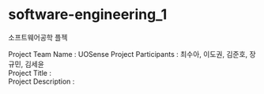 # software-engineering_1
소프트웨어공학 플젝

Project Team Name : UOSense
Project Participants : 최수아, 이도권, 김준호, 장규민, 김세윤  
Project Title :  
Project Description :   
